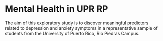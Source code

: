 # Mental Health in UPR RP
The aim of this exploratory study is to discover meaningful predictors related to depression and anxiety symptoms in a representative sample of students from the University of Puerto Rico, Rio Piedras Campus. 
